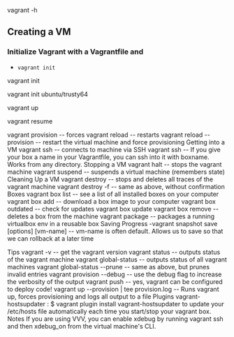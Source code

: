 vagrant -h

## Creating a VM
### Initialize Vagrant with a Vagrantfile and
  - `vagrant init`

vagrant init

vagrant init ubuntu/trusty64

vagrant up

vagrant resume
  
vagrant provision -- forces 
vagrant reload -- restarts 
vagrant reload --provision -- restart the virtual machine and force provisioning
Getting into a VM
vagrant ssh -- connects to machine via SSH
vagrant ssh <boxname> -- If you give your box a name in your Vagrantfile, you can ssh into it with boxname. Works from any directory.
Stopping a VM
vagrant halt -- stops the vagrant machine
vagrant suspend -- suspends a virtual machine (remembers state)
Cleaning Up a VM
vagrant destroy -- stops and deletes all traces of the vagrant machine
vagrant destroy -f -- same as above, without confirmation
Boxes
vagrant box list -- see a list of all installed boxes on your computer
vagrant box add <name> <url> -- download a box image to your computer
vagrant box outdated -- check for updates vagrant box update
vagrant box remove <name> -- deletes a box from the machine
vagrant package -- packages a running virtualbox env in a reusable box
Saving Progress
-vagrant snapshot save [options] [vm-name] <name> -- vm-name is often default. Allows us to save so that we can rollback at a later time

Tips
vagrant -v -- get the vagrant version
vagrant status -- outputs status of the vagrant machine
vagrant global-status -- outputs status of all vagrant machines
vagrant global-status --prune -- same as above, but prunes invalid entries
vagrant provision --debug -- use the debug flag to increase the verbosity of the output
vagrant push -- yes, vagrant can be configured to deploy code!
vagrant up --provision | tee provision.log -- Runs vagrant up, forces provisioning and logs all output to a file
Plugins
vagrant-hostsupdater : $ vagrant plugin install vagrant-hostsupdater to update your /etc/hosts file automatically each time you start/stop your vagrant box.
Notes
If you are using VVV, you can enable xdebug by running vagrant ssh and then xdebug_on from the virtual machine's CLI.
